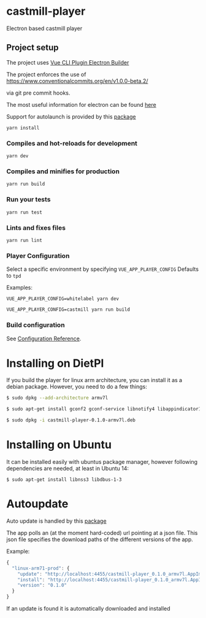 # castmill-player

Electron based castmill player

## Project setup

The project uses [Vue CLI Plugin Electron Builder](https://nklayman.github.io/vue-cli-plugin-electron-builder/guide/guide.html)

The project enforces the use of 
https://www.conventionalcommits.org/en/v1.0.0-beta.2/

via git pre commit hooks.

The most useful information for electron can be found [here](https://electronjs.org/docs)


Support for autolaunch is provided by this [package](https://www.npmjs.com/package/auto-launch)


```
yarn install
```

### Compiles and hot-reloads for development

```
yarn dev
```

### Compiles and minifies for production

```
yarn run build
```

### Run your tests

```
yarn run test
```

### Lints and fixes files

```
yarn run lint
```

### Player Configuration

Select a specific environment by specifying `VUE_APP_PLAYER_CONFIG` Defaults to `tpd`

Examples:

```
VUE_APP_PLAYER_CONFIG=whitelabel yarn dev
```

```
VUE_APP_PLAYER_CONFIG=castmill yarn run build
```

### Build configuration

See [Configuration Reference](https://cli.vuejs.org/config/).


# Installing on DietPI

If you build the player for linux arm architecture, you can install it as a debian package.
However, you need to do a few things:
```bash
$ sudo dpkg --add-architecture armv7l

$ sudo apt-get install gconf2 gconf-service libnotify4 libappindicator1 libxtst6 libnss3 libxss1

$ sudo dpkg -i castmill-player-0.1.0-armv7l.deb
```

# Installing on Ubuntu

It can be installed easily with ubuntus package manager, however following dependencies are needed, at least in Ubuntu 14:
```
$ sudo apt-get install libnss3 libdbus-1-3
```

# Autoupdate

Auto update is handled by this [package](https://www.npmjs.com/package/electron-simple-updater)

The app polls an (at the moment hard-coded) url pointing at a json file. This json
file specifies the download paths of the different versions of the app.

Example:

```js
{
  "linux-arm71-prod": {
    "update": "http://localhost:4455/castmill-player_0.1.0_armv7l.AppImage",
    "install": "http://localhost:4455/castmill-player_0.1.0_armv7l.AppImage",
    "version": "0.1.0"
  }
}
```

If an update is found it is automatically downloaded and installed

